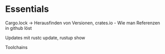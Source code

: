 # Essentials

Cargo.lock -> Herausfinden von Versionen, crates.io - Wie man Referenzen in github löst

Updates mit rustc update, rustup show

Toolchains



